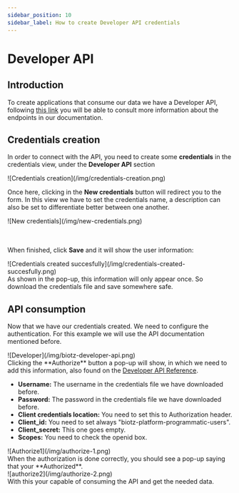 ```yaml
---
sidebar_position: 10
sidebar_label: How to create Developer API credentials
---
```

# Developer API

## Introduction

To create applications that consume our data we have a Developer API, following <a href="https://api.test.biotz.io/docs/ui/index.html#/" target="_self">this link</a> you will be able to consult more information about the endpoints in our documentation.

## Credentials creation

In order to connect with the API, you need to create some **credentials** in the credentials view, under the **Developer API** section

<div class="tutorial-image-container">
![Credentials creation](/img/credentials-creation.png)
</div>


Once here, clicking in the **New credentials** button will redirect you to the form. In this view we have to set the credentials name, a description can also be set to differentiate better between one another.
<div class="tutorial-image-container">
![New credentials](/img/new-credentials.png)
</div>
<br></br>

When finished, click **Save** and it will show the user information:
<div class="tutorial-image-container">
![Credentials created succesfully](/img/credentials-created-succesfully.png)
</div>
As shown in the pop-up, this information will only appear once. So download the credentials file and save somewhere safe.

## API consumption

Now that we have our credentials created. We need to configure the authentication. For this example we will use the API documentation mentioned before.
<div class="tutorial-image-container">
![Developer](/img/biotz-developer-api.png)
</div>
Clicking the **Authorize** button a pop-up will show, in which we need to add this information, also found on the
<a href="/academy/docs/Reference guides/Developer API" target="_self">Developer API Reference</a>.

- **Username:** The username in the credentials file we have downloaded before.
- **Password:** The password in the credentials file we have downloaded before.
- **Client credentials location:** You need to set this to Authorization header.
- **Client_id:** You need to set always "biotz-platform-programmatic-users".
- **Client_secret:** This one goes empty.
- **Scopes:** You need to check the openid box.

<div class="tutorial-image-container">
![Authorize1](/img/authorize-1.png)
</div>
When the authorization is done correctly, you should see a pop-up saying that your **Authorized**.

<div class="tutorial-image-container">
![authorize2](/img/authorize-2.png)
</div>
With this your capable of consuming the API and get the needed data.







